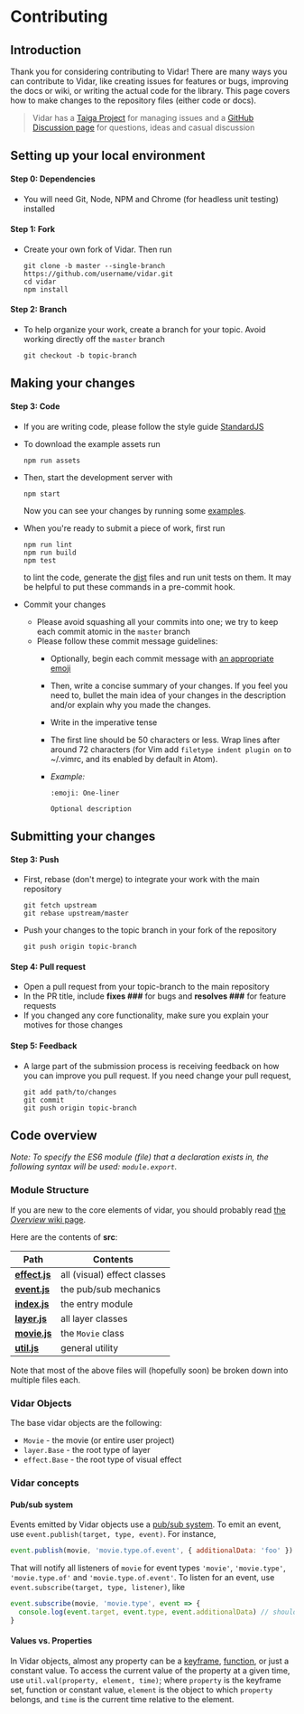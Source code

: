 # Contributing

## Introduction

Thank you for considering contributing to Vidar! There are many ways you can contribute to Vidar, like creating issues for features or bugs, improving the docs or wiki, or writing the actual code for the library. This page covers how to make changes to the repository files (either code or docs).

> Vidar has a [Taiga Project](https://tree.taiga.io/project/clabe45-vidar/epics) for managing issues and a [GitHub Discussion page](https://github.com/clabe45/vidar/discussions) for questions, ideas and casual discussion

## Setting up your local environment

#### Step 0: Dependencies

- You will need Git, Node, NPM and Chrome (for headless unit testing) installed

#### Step 1: Fork

- Create your own fork of Vidar. Then run

  ```
  git clone -b master --single-branch https://github.com/username/vidar.git
  cd vidar
  npm install
  ```

#### Step 2: Branch

- To help organize your work, create a branch for your topic. Avoid working directly off the `master` branch

  ```
  git checkout -b topic-branch
  ```

## Making your changes

#### Step 3: Code

- If you are writing code, please follow the style guide [StandardJS](https://standardjs.com/rules.html)

- To download the example assets run

  ```
  npm run assets
  ```

- Then, start the development server with

  ```
  npm start
  ```

  Now you can see your changes by running some [examples](examples).

- When you're ready to submit a piece of work, first run

  ```
  npm run lint
  npm run build
  npm test
  ```

  to lint the code, generate the [dist](dist) files and run unit tests on them. It may be helpful to put these commands in a pre-commit hook.

- Commit your changes
  - Please avoid squashing all your commits into one; we try to keep each commit atomic in the `master` branch
  - Please follow these commit message guidelines:
    - Optionally, begin each commit message with [an appropriate emoji](https://gitmoji.carloscuesta.me/)
    - Then, write a concise summary of your changes. If you feel you need to, bullet the main idea of your changes in the description and/or explain why you made the changes.
    - Write in the imperative tense
    - The first line should be 50 characters or less. Wrap lines after around 72 characters (for Vim add `filetype indent plugin on` to ~/.vimrc, and its enabled by default in Atom).
    - *Example:*

      ```
      :emoji: One-liner

      Optional description
      ```

## Submitting your changes

#### Step 3: Push

- First, rebase (don't merge) to integrate your work with the main repository

  ```
  git fetch upstream
  git rebase upstream/master
  ```

- Push your changes to the topic branch in your fork of the repository

  ```
  git push origin topic-branch
  ```

#### Step 4: Pull request

- Open a pull request from your topic-branch to the main repository
- In the PR title, include **fixes ###** for bugs and **resolves ###** for feature requests
- If you changed any core functionality, make sure you explain your motives for those changes

#### Step 5: Feedback

- A large part of the submission process is receiving feedback on how you can improve you pull request. If you need change your pull request,

  ```
  git add path/to/changes
  git commit
  git push origin topic-branch
  ```

## Code overview

*Note: To specify the ES6 module (file) that a declaration exists in, the following syntax will be used: `module.export`.*

### Module Structure

If you are new to the core elements of vidar, you should probably read [the *Overview* wiki page](https://github.com/clabe45/vidar.wiki/Overview.md).

Here are the contents of **src**:

| Path | Contents |
| --- | --- |
| [**effect.js**](src/effect.js) | all (visual) effect classes |
| [**event.js**](src/event.js) | the pub/sub mechanics |
| [**index.js**](src/index.js) | the entry module |
| [**layer.js**](src/layer.js) | all layer classes |
| [**movie.js**](src/movie.js) | the `Movie` class |
| [**util.js**](src/util.js) | general utility |

Note that most of the above files will (hopefully soon) be broken down into multiple files each.

### Vidar Objects

The base vidar objects are the following:
* `Movie` - the movie (or entire user project)
* `layer.Base` - the root type of layer
* `effect.Base` - the root type of visual effect

### Vidar concepts

#### Pub/sub system

Events emitted by Vidar objects use a [pub/sub system](https://en.wikipedia.org/wiki/Publish%E2%80%93subscribe_pattern). To emit an event, use `event.publish(target, type, event)`. For instance,

```js
event.publish(movie, 'movie.type.of.event', { additionalData: 'foo' })
```

That will notify all listeners of `movie` for event types `'movie'`, `'movie.type'`, `'movie.type.of'` and `'movie.type.of.event'`. To listen for an event, use `event.subscribe(target, type, listener)`, like

```js
event.subscribe(movie, 'movie.type', event => {
  console.log(event.target, event.type, event.additionalData) // should print the movie, 'movie.type.of.event', 'foo'
}
```

#### Values vs. Properties

In Vidar objects, almost any property can be a [keyframe](https://github.com/clabe45/vidar/wiki/Keyframes), [function](https://github.com/clabe45/vidar/wiki/Functions), or just a constant value. To access the current value of the property at a given time, use `util.val(property, element, time)`; where `property` is the keyframe set, function or constant value, `element` is the object to which `property` belongs, and `time` is the current time relative to the element.
